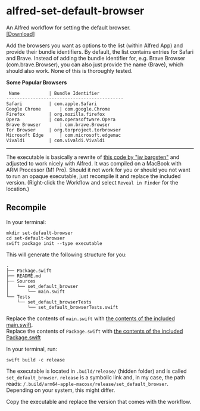# alfred-set-default-browser
An Alfred workflow for setting the default browser.  
[[Download]](https://github.com/zeitlings/alfred-set-default-browser/raw/main/Set%20Default%20Browser.alfredworkflow)

Add the browsers you want as options to the list (within Alfred App) and provide their bundle identifiers. By default, the list contains entries for Safari and Brave. Instead of adding the bundle identifier for, e.g. Brave Browser (com.brave.Browser), you can also just provide the name (Brave), which should also work. None of this is thoroughly tested.

__Some Popular Browsers__
```
 Name			| Bundle Identifier
--------------------------------------------
Safari			| com.apple.Safari
Google Chrome		| com.google.Chrome
Firefox			| org.mozilla.firefox
Opera			| com.operasoftware.Opera
Brave Browser		| com.brave.Browser
Tor Browser		| org.torproject.torbrowser
Microsoft Edge		| com.microsoft.edgemac
Vivaldi			| com.vivaldi.Vivaldi
```
--------

The executable is basically a rewrite of [this code by "jw bargsten"](https://bargsten.org/wissen/publish-swift-app-via-homebrew/#lab-section-1) and adjusted to work nicely with Alfred.
It was compiled on a MacBook with ARM Processor (M1 Pro). Should it not work for you or should you not want to run an opaque executable, just recompile it and replace the included version. (Right-click the Workflow and select `Reveal in Finder` for the location.)

## Recompile

In your terminal:

```
mkdir set-default-browser
cd set-default-browser
swift package init --type executable
```

This will generate the following structure for you:  
```
.
├── Package.swift
├── README.md
├── Sources
│   └── set_default_browser
│       └── main.swift
└── Tests
    └── set_default_browserTests
        └── set_default_browserTests.swift
```

Replace the contents of `main.swift` with [the contents of the included main.swift](https://github.com/zeitlings/alfred-set-default-browser/blob/main/main.swift).  
Replace the contents of `Package.swift` with [the contents of the included Package.swift](https://github.com/zeitlings/alfred-set-default-browser/blob/main/Package.swift)

In your terminal, run:

```
swift build -c release
```

The executable is located in `.build/release/` (hidden folder) and is called `set_default_browser`. `release` is a symbolic link and, in my case, the path reads: `/.build/arm64-apple-macosx/release/set_default_browser`. Depending on your system, this might differ.

Copy the executable and replace the version that comes with the workflow.
